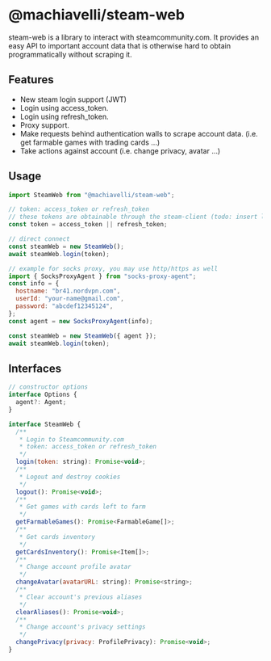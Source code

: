 # @machiavelli/steam-web

steam-web is a library to interact with steamcommunity.com. It provides an easy API to important account data that is otherwise hard to obtain programmatically without scraping it.

## Features
- New steam login support (JWT)
- Login using access_token.
- Login using refresh_token.
- Proxy support.
- Make requests behind authentication walls to scrape account data. (i.e. get farmable games with trading cards ...)
- Take actions against account (i.e. change privacy, avatar ...)

## Usage

```javascript
import SteamWeb from "@machiavelli/steam-web";

// token: access_token or refresh_token
// these tokens are obtainable through the steam-client (todo: insert link to steam-client)
const token = access_token || refresh_token;

// direct connect
const steamWeb = new SteamWeb();
await steamWeb.login(token);

// example for socks proxy, you may use http/https as well
import { SocksProxyAgent } from "socks-proxy-agent";
const info = {
  hostname: "br41.nordvpn.com",
  userId: "your-name@gmail.com",
  password: "abcdef12345124",
};
const agent = new SocksProxyAgent(info);

const steamWeb = new SteamWeb({ agent });
await steamWeb.login(token);
```

## Interfaces

```javascript
// constructor options
interface Options {
  agent?: Agent;
}

interface SteamWeb {
  /**
   * Login to Steamcommunity.com
   * token: access_token or refresh_token
   */
  login(token: string): Promise<void>;
  /**
   * Logout and destroy cookies
   */
  logout(): Promise<void>;
  /**
   * Get games with cards left to farm
   */
  getFarmableGames(): Promise<FarmableGame[]>;
  /**
   * Get cards inventory
   */
  getCardsInventory(): Promise<Item[]>;
  /**
   * Change account profile avatar
   */
  changeAvatar(avatarURL: string): Promise<string>;
  /**
   * Clear account's previous aliases
   */
  clearAliases(): Promise<void>;
  /**
   * Change account's privacy settings
   */
  changePrivacy(privacy: ProfilePrivacy): Promise<void>;
}
```
